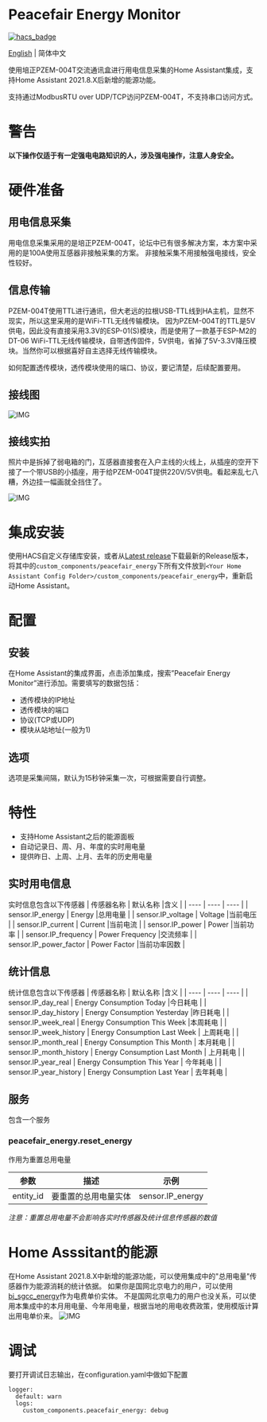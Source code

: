 # Peacefair Energy Monitor

[![hacs_badge](https://img.shields.io/badge/HACS-Custom-orange.svg)](https://github.com/custom-components/hacs)

[English](https://github.com/georgezhao2010/peacefair_energy/blob/main/README.md) | 简体中文

使用培正PZEM-004T交流通讯盒进行用电信息采集的Home Assistant集成，支持Home Assistant 2021.8.X后新增的能源功能。

支持通过ModbusRTU over UDP/TCP访问PZEM-004T，不支持串口访问方式。


# 警告

**以下操作仅适于有一定强电电路知识的人，涉及强电操作，注意人身安全。**


# 硬件准备

## 用电信息采集

用电信息采集采用的是培正PZEM-004T，论坛中已有很多解决方案，本方案中采用的是100A使用互感器非接触采集的方案。
非接触采集不用接触强电接线，安全性较好。


## 信息传输

PZEM-004T使用TTL进行通讯，但大老远的拉根USB-TTL线到HA主机，显然不现实，所以这里采用的是WiFi-TTL无线传输模块。
因为PZEM-004T的TTL是5V供电，因此没有直接采用3.3V的ESP-01(S)模块，而是使用了一款基于ESP-M2的DT-06 WiFi-TTL无线传输模块，自带透传固件，5V供电，省掉了5V-3.3V降压模块。当然你可以根据喜好自主选择无线传输模块。

如何配置透传模块，透传模块使用的端口、协议，要记清楚，后续配置要用。


## 接线图

![IMG](https://user-images.githubusercontent.com/27534713/130238853-da93f5c7-105d-4170-be55-89ed83e9f06f.png)


## 接线实拍

照片中是拆掉了弱电箱的门，互感器直接套在入户主线的火线上，从插座的空开下接了一个带USB的小插座，用于给PZEM-004T提供220V/5V供电。看起来乱七八糟，外边挂一幅画就全挡住了。

![IMG](https://user-images.githubusercontent.com/27534713/130238749-2751d491-259b-4974-b838-0bdb550970da.jpg)


# 集成安装

使用HACS自定义存储库安装，或者从[Latest release](https://github/georgezhao2010/peacefair_energy/release/latest)下载最新的Release版本，将其中的`custom_components/peacefair_energy`下所有文件放到`<Your Home Assistant Config Folder>/custom_components/peacefair_energy`中，重新启动Home Assistant。


# 配置

## 安装
在Home Assistant的集成界面，点击添加集成，搜索”Peacefair Energy Monitor”进行添加。需要填写的数据包括：
- 透传模块的IP地址
- 透传模块的端口
- 协议(TCP或UDP)
- 模块从站地址(一般为1)


## 选项
选项是采集间隔，默认为15秒钟采集一次，可根据需要自行调整。


# 特性
- 支持Home Assistant之后的能源面板
- 自动记录日、周、月、年度的实时用电量
- 提供昨日、上周、上月、去年的历史用电量


## 实时用电信息
实时信息包含以下传感器
| 传感器名称 | 默认名称 |含义 |
| ---- | ---- | ---- |
| sensor.IP_energy | Energy |总用电量 |
| sensor.IP_voltage | Voltage |当前电压 |
| sensor.IP_current | Current |当前电流 |
| sensor.IP_power | Power |当前功率 |
| sensor.IP_frequency | Power Frequency |交流频率 |
| sensor.IP_power_factor | Power Factor |当前功率因数 |


## 统计信息
统计信息包含以下传感器
| 传感器名称 | 默认名称 |含义 |
| ---- | ---- | ---- |
| sensor.IP_day_real | Energy Consumption Today |今日耗电 |
| sensor.IP_day_history | Energy Consumption Yesterday |昨日耗电 |
| sensor.IP_week_real | Energy Consumption This Week |本周耗电 |
| sensor.IP_week_history | Energy Consumption Last Week | 上周耗电 |
| sensor.IP_month_real | Energy Consumption This Month | 本月耗电 |
| sensor.IP_month_history | Energy Consumption Last Month | 上月耗电 |
| sensor.IP_year_real | Energy Consumption This Year | 今年耗电 |
| sensor.IP_year_history | Energy Consumption Last Year | 去年耗电 |


## 服务
包含一个服务

### peacefair_energy.reset_energy

作用为重置总用电量

| 参数 | 描述 | 示例 |
| ---- | ---- | ---- |
| entity_id | 要重置的总用电量实体 | sensor.IP_energy |

*注意：重置总用电量不会影响各实时传感器及统计信息传感器的数值*


# Home Asssitant的能源
在Home Assistant 2021.8.X中新增的能源功能，可以使用集成中的"总用电量"传感器作为能源消耗的统计依据。
如果你是国网北京电力的用户，可以使用[bj_sgcc_energy](https://github.com/georgezhao2010/bj_sgcc_energy)作为电费单价实体。
不是国网北京电力的用户也没关系，可以使用本集成中的本月用电量、今年用电量，根据当地的用电收费政策，使用模版计算出用电单价来。
![IMG](https://user-images.githubusercontent.com/27534713/130241300-1307c9ff-0f10-47f0-bd62-c601a99a0cd9.png)


# 调试
要打开调试日志输出，在configuration.yaml中做如下配置
```
logger:
  default: warn
  logs:
    custom_components.peacefair_energy: debug
```

